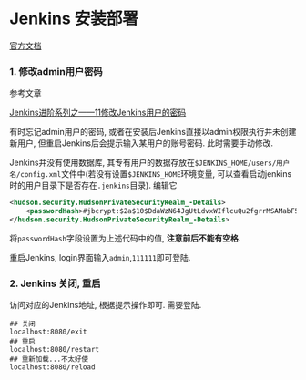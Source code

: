 # Jenkins 安装部署

[官方文档](https://wiki.jenkins-ci.org)

### 1. 修改admin用户密码

参考文章

[Jenkins进阶系列之——11修改Jenkins用户的密码](http://blog.csdn.net/wangmuming/article/details/22925931)

有时忘记admin用户的密码, 或者在安装后Jenkins直接以admin权限执行并未创建新用户, 但重启Jenkins后会提示输入某用户的账号密码. 此时需要手动修改.

Jenkins并没有使用数据库, 其专有用户的数据存放在`$JENKINS_HOME/users/用户名/config.xml`文件中(若没有设置`$JENKINS_HOME`环境变量, 可以查看启动jenkins时的用户目录下是否存在`.jenkins`目录). 编辑它

```xml
<hudson.security.HudsonPrivateSecurityRealm_-Details>
    <passwordHash>#jbcrypt:$2a$10$DdaWzN64JgUtLdvxWIflcuQu2fgrrMSAMabF5TSrGK5nXitqK9ZMS</passwordHash>
</hudson.security.HudsonPrivateSecurityRealm_-Details>
```

将`passwordHash`字段设置为上述代码中的值, **注意前后不能有空格**.

重启Jenkins, login界面输入`admin`,`111111`即可登陆.

### 2. Jenkins 关闭, 重启

访问对应的Jenkins地址, 根据提示操作即可. 需要登陆.

```
## 关闭
localhost:8080/exit
## 重启
localhost:8080/restart
## 重新加载...不太好使
localhost:8080/reload
```
